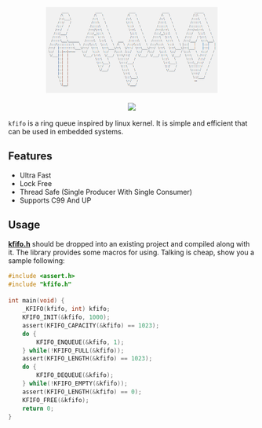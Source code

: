 <p align="center">
<img 
    src="logo.png" 
    width="350" height="175" border="0" alt="event">
<br><br>
<a title="License" target="_blank" href="https://github.com/cheng-zhongliang/kfifo/blob/master/LICENSE"><img src="https://img.shields.io/github/license/cheng-zhongliang/kfifo?style=flat-square"></a>
</p>

`kfifo` is a ring queue inspired by linux kernel. It is simple and efficient that can be used in embedded systems.

## Features

- Ultra Fast
- Lock Free
- Thread Safe (Single Producer With Single Consumer)
- Supports C99 And UP

## Usage

**[kfifo.h](kfifo.h?raw=1)** should be dropped into an existing project and compiled along with it. The library provides some 
macros for using. Talking is cheap, show you a sample following:

```c
#include <assert.h>
#include "kfifo.h"

int main(void) {
    _KFIFO(kfifo, int) kfifo;
    KFIFO_INIT(&kfifo, 1000);
    assert(KFIFO_CAPACITY(&kfifo) == 1023);
    do {
        KFIFO_ENQUEUE(&kfifo, 1);
    } while(!KFIFO_FULL(&kfifo));
    assert(KFIFO_LENGTH(&kfifo) == 1023);
    do {
        KFIFO_DEQUEUE(&kfifo);
    } while(!KFIFO_EMPTY(&kfifo));
    assert(KFIFO_LENGTH(&kfifo) == 0);
    KFIFO_FREE(&kfifo);
    return 0;
}
```
